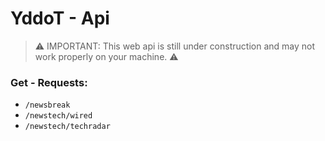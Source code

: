 # YddoT - Api

> :warning: IMPORTANT: This web api is still under construction and may not work properly on your machine. :warning:

### Get - Requests:

* ```/newsbreak```
* ```/newstech/wired```
* ```/newstech/techradar```